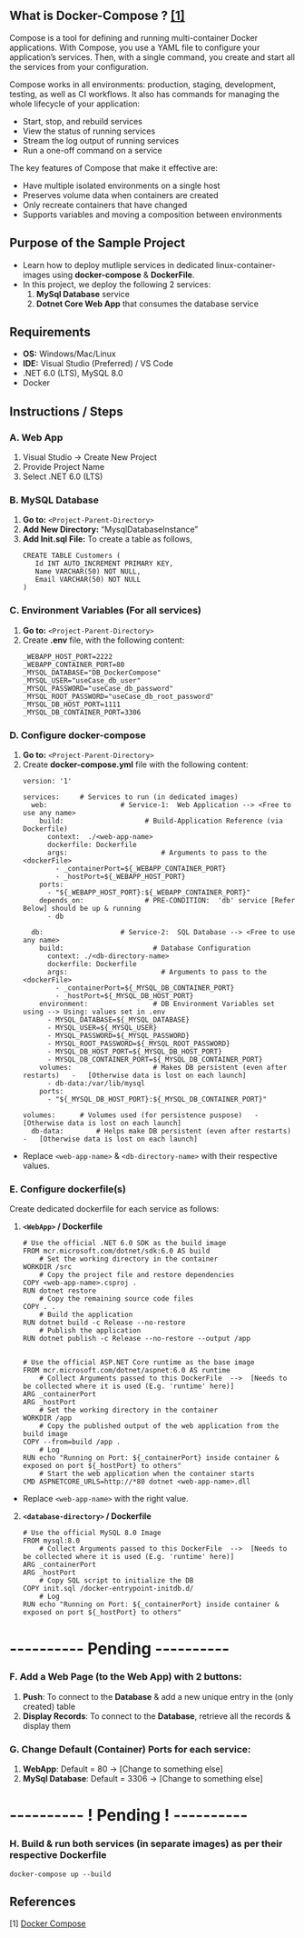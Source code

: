 ## What is Docker-Compose ? [[1]](#1)
Compose is a tool for defining and running multi-container Docker applications. With Compose, you use a YAML file to configure your application’s services. Then, with a single command, you create and start all the services from your configuration.

Compose works in all environments: production, staging, development, testing, as well as CI workflows. It also has commands for managing the whole lifecycle of your application:
- Start, stop, and rebuild services
- View the status of running services
- Stream the log output of running services
- Run a one-off command on a service

The key features of Compose that make it effective are:
- Have multiple isolated environments on a single host
- Preserves volume data when containers are created
- Only recreate containers that have changed
- Supports variables and moving a composition between environments

## Purpose of the Sample Project
- Learn how to deploy mutliple services in dedicated linux-container-images using **docker-compose** & **DockerFile**.
- In this project, we deploy the following 2 services:
  1. **MySql Database** service
  2. **Dotnet Core Web App**  that consumes the database service

## Requirements
- **OS:** Windows/Mac/Linux
- **IDE:** Visual Studio (Preferred) / VS Code
- .NET 6.0 (LTS), MySQL 8.0
- Docker

## Instructions / Steps
### A. Web App
1. Visual Studio  &rarr;  Create New Project
2. Provide Project Name
3. Select .NET 6.0 (LTS)

### B. MySQL Database
1. **Go to:** `<Project-Parent-Directory>`
2. **Add New Directory:** “MysqlDatabaseInstance”
3. **Add Init.sql File:** To create a table as follows,
     ```
     CREATE TABLE Customers (
        Id INT AUTO_INCREMENT PRIMARY KEY,
        Name VARCHAR(50) NOT NULL,
        Email VARCHAR(50) NOT NULL
    )
    ```


### C. Environment Variables (For all services)
1. **Go to:**  `<Project-Parent-Directory>`
2. Create **.env** file, with the following content:
    ```
    _WEBAPP_HOST_PORT=2222
    _WEBAPP_CONTAINER_PORT=80
    _MYSQL_DATABASE="DB_DockerCompose"
    _MYSQL_USER="useCase_db_user"
    _MYSQL_PASSWORD="useCase_db_password"
    _MYSQL_ROOT_PASSWORD="useCase_db_root_password"
    _MYSQL_DB_HOST_PORT=1111
    _MYSQL_DB_CONTAINER_PORT=3306
    ```
    
### D. Configure docker-compose
1. **Go to:**  `<Project-Parent-Directory>`
2. Create **docker-compose.yml** file with the following content:
    ```
    version: '1'

    services:     # Services to run (in dedicated images)
      web:                  # Service-1:  Web Application --> <Free to use any name>
        build:                    # Build-Application Reference (via Dockerfile)
          context:  ./<web-app-name>
          dockerfile: Dockerfile
          args:                       # Arguments to pass to the <dockerFile>
            - _containerPort=${_WEBAPP_CONTAINER_PORT}
            - _hostPort=${_WEBAPP_HOST_PORT}
        ports:
          - "${_WEBAPP_HOST_PORT}:${_WEBAPP_CONTAINER_PORT}"
        depends_on:               # PRE-CONDITION:  'db' service [Refer Below] should be up & running
          - db
        
      db:                   # Service-2:  SQL Database --> <Free to use any name>
        build:                      # Database Configuration
          context: ./<db-directory-name>
          dockerfile: Dockerfile
          args:                       # Arguments to pass to the <dockerFile>
            - _containerPort=${_MYSQL_DB_CONTAINER_PORT}
            - _hostPort=${_MYSQL_DB_HOST_PORT}
        environment:                # DB Environment Variables set using --> Using: values set in .env
          - MYSQL_DATABASE=${_MYSQL_DATABASE}
          - MYSQL_USER=${_MYSQL_USER}
          - MYSQL_PASSWORD=${_MYSQL_PASSWORD}
          - MYSQL_ROOT_PASSWORD=${_MYSQL_ROOT_PASSWORD}
          - MYSQL_DB_HOST_PORT=${_MYSQL_DB_HOST_PORT}
          - MYSQL_DB_CONTAINER_PORT=${_MYSQL_DB_CONTAINER_PORT}
        volumes:                    # Makes DB persistent (even after restarts)   -   [Otherwise data is lost on each launch]
          - db-data:/var/lib/mysql 
        ports:
          - "${_MYSQL_DB_HOST_PORT}:${_MYSQL_DB_CONTAINER_PORT}"
        
    volumes:      # Volumes used (for persistence puspose)   -   [Otherwise data is lost on each launch]
      db-data:        # Helps make DB persistent (even after restarts)   -   [Otherwise data is lost on each launch]
    ```

- Replace `<web-app-name>` & `<db-directory-name>` with their respective values.

### E. Configure dockerfile(s)
Create dedicated dockerfile for each service as follows:
1. **`<WebApp>` / Dockerfile**
    ```
    # Use the official .NET 6.0 SDK as the build image
    FROM mcr.microsoft.com/dotnet/sdk:6.0 AS build
        # Set the working directory in the container
    WORKDIR /src
        # Copy the project file and restore dependencies
    COPY <web-app-name>.csproj .
    RUN dotnet restore
        # Copy the remaining source code files
    COPY . .
        # Build the application
    RUN dotnet build -c Release --no-restore
        # Publish the application
    RUN dotnet publish -c Release --no-restore --output /app
    
    
    # Use the official ASP.NET Core runtime as the base image
    FROM mcr.microsoft.com/dotnet/aspnet:6.0 AS runtime
        # Collect Arguments passed to this DockerFile  -->  [Needs to be collected where it is used (E.g. 'runtime' here)]
    ARG _containerPort
    ARG _hostPort
        # Set the working directory in the container
    WORKDIR /app
        # Copy the published output of the web application from the build image
    COPY --from=build /app .
        # Log
    RUN echo "Running on Port: ${_containerPort} inside container & exposed on port ${_hostPort} to others"
        # Start the web application when the container starts
    CMD ASPNETCORE_URLS=http://*80 dotnet <web-app-name>.dll
    ```
    
- Replace `<web-app-name>` with the right value.

2. **`<database-directory>` / Dockerfile**
    ```
    # Use the official MySQL 8.0 Image
    FROM mysql:8.0
        # Collect Arguments passed to this DockerFile  -->  [Needs to be collected where it is used (E.g. 'runtime' here)]
    ARG _containerPort
    ARG _hostPort
        # Copy SQL script to initialize the DB
    COPY init.sql /docker-entrypoint-initdb.d/
        # Log
    RUN echo "Running on Port: ${_containerPort} inside container & exposed on port ${_hostPort} to others"
    ```
    
# ---------- Pending ----------

### F. Add a Web Page (to the Web App) with 2 buttons:
1. **Push**: To connect to the **Database** & add a new unique entry in the (only created) table
2. **Display Records**:  To connect to the **Database**, retrieve all the records & display them

### G. Change Default (Container) Ports for each service:
1. **WebApp**: Default = 80    &rarr;  [Change to something else]
2. **MySql Database**:  Default = 3306    &rarr;  [Change to something else]

# ---------- ! Pending ! ----------

### H. Build & run both services (in separate images) as per their respective Dockerfile
```
docker-compose up --build
```

## References
[1] <a id='1'> [Docker Compose](https://docs.docker.com/compose/) </a>

